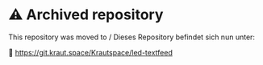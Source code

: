 # ⚠️ Archived repository

This repository was moved to / Dieses Repository befindet sich nun unter:

🔗 https://git.kraut.space/Krautspace/led-textfeed


